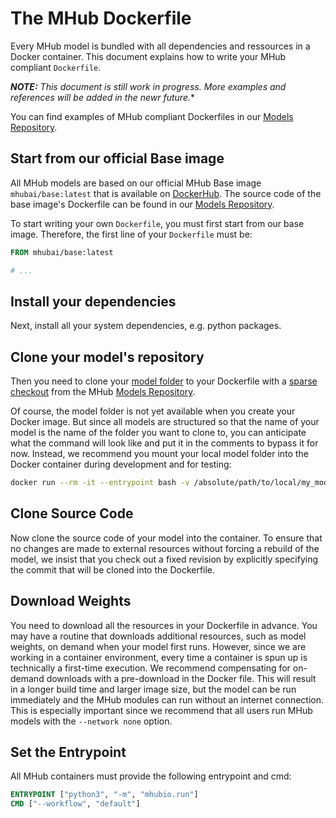 # The MHub Dockerfile

Every MHub model is bundled with all dependencies and ressources in a Docker container.
This document explains how to write your MHub compliant `Dockerfile`.

***NOTE:** This document is still work in progress. More examples and references will be added in the newr future.**

You can find examples of MHub compliant Dockerfiles in our [Models Repository](https://github.com/MHubAI/models/blob/main/base/dockerfiles/Dockerfile).

## Start from our official Base image

All MHub models are based on our official MHub Base image `mhubai/base:latest` that is available on [DockerHub](https://hub.docker.com/). The source code of the base image's Dockerfile can be found in our [Models Repository](https://github.com/MHubAI/models/blob/main/base/dockerfiles/Dockerfile).

To start writing your own `Dockerfile`, you must first start from our base image. Therefore, the first line of your `Dockerfile` must be:

```dockerfile
FROM mhubai/base:latest

# ...
```

## Install your dependencies

Next, install all your system dependencies, e.g. python packages.

## Clone your model's repository

Then you need to clone your [model folder](model_folder_structure.md) to your Dockerfile with a [sparse checkout](https://git-scm.com/docs/git-sparse-checkout) from the MHub [Models Repository](https://github.com/MHubAI/models/).

Of course, the model folder is not yet available when you create your Docker image. But since all models are structured so that the name of your model is the name of the folder you want to clone to, you can anticipate what the command will look like and put it in the comments to bypass it for now. Instead, we recommend you mount your local model folder into the Docker container during development and for testing:

```bash
docker run --rm -it --entrypoint bash -v /absolute/path/to/local/my_model:/app/models/my_model local/my_model:latest
```

## Clone Source Code

Now clone the source code of your model into the container. To ensure that no changes are made to external resources without forcing a rebuild of the model, we insist that you check out a fixed revision by explicitly specifying the commit that will be cloned into the Dockerfile.

## Download Weights

You need to download all the resources in your Dockerfile in advance. You may have a routine that downloads additional resources, such as model weights, on demand when your model first runs. However, since we are working in a container environment, every time a container is spun up is technically a first-time execution. We recommend compensating for on-demand downloads with a pre-download in the Docker file. This will result in a longer build time and larger image size, but the model can be run immediately and the MHub modules can run without an internet connection. This is especially important since we recommend that all users run MHub models with the `--network none` option.

## Set the Entrypoint

All MHub containers must provide the following entrypoint and cmd:

```dockerfile
ENTRYPOINT ["python3", "-m", "mhubio.run"]
CMD ["--workflow", "default"]
```